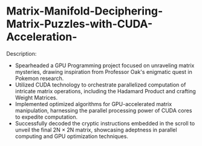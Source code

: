 # Matrix-Manifold-Deciphering-Matrix-Puzzles-with-CUDA-Acceleration-
Description: 
* Spearheaded a GPU Programming project focused on unraveling matrix mysteries, drawing inspiration from Professor Oak's enigmatic quest in Pokemon research.
* Utilized CUDA technology to orchestrate parallelized computation of intricate matrix operations, including the Hadamard Product and crafting Weight Matrices.
* Implemented optimized algorithms for GPU-accelerated matrix manipulation, harnessing the parallel processing power of CUDA cores to expedite computation.
* Successfully decoded the cryptic instructions embedded in the scroll to unveil the final 2N × 2N matrix, showcasing adeptness in parallel computing and GPU optimization techniques.
